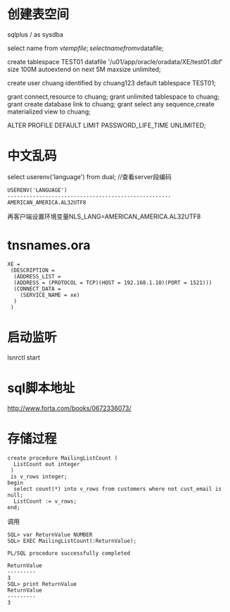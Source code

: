 # 创建表空间
sqlplus / as sysdba  

select name from v$tempfile; 
select name from v$datafile;

create tablespace TEST01 datafile '/u01/app/oracle/oradata/XE/test01.dbf' size 100M autoextend on next 5M maxsize unlimited;

create user chuang identified by chuang123 default tablespace TEST01;

grant connect,resource to chuang;
grant unlimited tablespace to chuang;
grant create database link to chuang;
grant select any sequence,create materialized view to chuang;

ALTER PROFILE DEFAULT LIMIT PASSWORD_LIFE_TIME UNLIMITED;  

# 中文乱码
select userenv('language') from dual; //查看server段编码  
``` 
USERENV('LANGUAGE')
----------------------------------------------------
AMERICAN_AMERICA.AL32UTF8
```

再客户端设置环境变量NLS_LANG=AMERICAN_AMERICA.AL32UTF8

# tnsnames.ora
```
XE = 
 (DESCRIPTION = 
  (ADDRESS_LIST = 
  (ADDRESS = (PROTOCOL = TCP)(HOST = 192.168.1.10)(PORT = 1521)))
  (CONNECT_DATA = 
    (SERVICE_NAME = xe) 
  )
 )
```

# 启动监听
lsnrctl start

# sql脚本地址
http://www.forta.com/books/0672336073/  

# 存储过程
```
create procedure MailingListCount (
  ListCount out integer
 )
 is v_rows integer;
begin 
  select count(*) into v_rows from customers where not cust_email is null;
  ListCount := v_rows;
end;
```
调用
```
SQL> var ReturnValue NUMBER
SQL> EXEC MailingListCount(:ReturnValue);

PL/SQL procedure successfully completed

ReturnValue
---------
3
SQL> print ReturnValue
ReturnValue
---------
3
```

